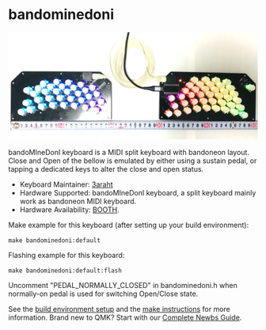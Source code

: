 # bandominedoni

<p align=center>
<img width="700" alt="giabalanai_logo" src="https://github.com/3araht/bandoMIneDonI/blob/master/pictures/bandoMIneDonI.jpg">
</p>

bandoMIneDonI keyboard is a MIDI split keyboard with bandoneon layout.
Close and Open of the bellow is emulated by either using a sustain pedal, or tapping a dedicated keys to alter the close and open status.

* Keyboard Maintainer: [3araht](https://github.com/3araht)
* Hardware Supported: bandoMIneDonI keyboard, a split keyboard mainly work as bandoneon MIDI keyboard.
* Hardware Availability: [BOOTH](https://3araht.booth.pm/).

Make example for this keyboard (after setting up your build environment):

    make bandominedoni:default

Flashing example for this keyboard:

    make bandominedoni:default:flash

Uncomment "PEDAL_NORMALLY_CLOSED" in bandominedoni.h when normally-on pedal is used for switching Open/Close state.

See the [build environment setup](https://docs.qmk.fm/#/getting_started_build_tools) and the [make instructions](https://docs.qmk.fm/#/getting_started_make_guide) for more information. Brand new to QMK? Start with our [Complete Newbs Guide](https://docs.qmk.fm/#/newbs).
